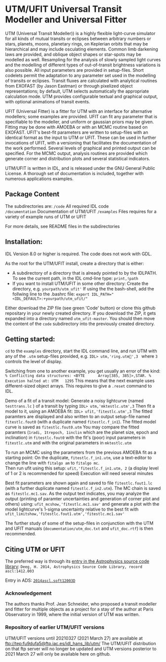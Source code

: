 # UTM/UFIT Universal Transit Modeller and Universal Fitter

UTM (Universal Transit Modeller)) is a highly flexible light-curve simulator for all kinds of mutual transits or eclipses between arbitrary numbers or stars, planets, moons, planetary rings, on Keplerian orbits that may be hierarchical and may include osculating elements. Common limb darkening laws are provided, and oblique object shapes or star-spots may be modelled as well. Resampling for the analysis of slowly sampled light curves and the modelling of different types of out-of-transit brightness variations is also possible. All input parameters are provided in setup-files. Short codelets permit the adaptation to any parameter set used in the modelling of transits or eclipses. Transit fluxes are calculated with analytical routines from EXOFAST (by Jason Eastman) or through pixelized object representations; by default, UTM selects automatically the appropriate calculation mode. UTM provides configurable textual and graphical output, with optional animations of transit events. 

UFIT (Universal Fitter) is a fitter for UTM with an interface for alternative modellers; some examples are provided. UFIT can fit any parameter that is specifiable to the modeller, and uniform or gaussian priors may be given. Fitting may be done with AMOEBA or with an MCMC routine based on EXOFAST. UFIT's best-fit parameters are written to setup-files with an identical format as the input to UTM or UFIT. These can be used in further invocations of UFIT, with a versioning that facilitates the documentation of the work performed. Several levels of graphical and printed output can be specified. For the MCMC output, analysis routines are provided which generate corner and distribution plots and several statistical indicators.

UTM/UFIT is written in IDL, and is released under the GNU General Public License. A thorough set of documentation is included, together with numerous applications examples. 

## Package Content
The subdirectories are: 
`/code`   All required IDL code  
`/documentation`      Documentation of UTM/UFIT 
`/examples`       Files requires for a variety of example runs of UTM or UFIT

For more details, see README files in the subdirectories


## Installation:
IDL Version 8.0 or higher is required. The code does not work with GDL.

As the root for the UTM/UFIT install, create a directory that is either:
- A subdirectory of a directory that is already pointed to by the IDLPATH. To see the current path, in the IDL cmd-line type: `print,!path`   
- If you want to install UTM/UFIT in some other directory:
    Create the directory, e.g. `yourpath/utm_ufit'`
    If using the the bash-shell, add the follwing line to the .bashrc file:
    ``export IDL_PATH="<IDL_DEFAULT>:+yourpath/utm_ufit/"``

Either download the ZIP file (see green 'Code' button) or clone this github repositary in your newly created directory. If you download the ZIP, it gets expanded into a directory named `utm_ufit-master`. You should then move the content of the `code` subdirectory into the previously created directory.

## Getting started:
`cd` to the `examples` directory, start the IDL command line, and run UTM with any of the `.utm` setup-files provided, e.g.
`IDL> utm,'ring.utm',3 `         where `3` controls the level of display.

Switching from one to another example, you get usually an error of the kind:
`% Conflicting data structures: <BYTE      Array[385, 385]>,STAR.
% Execution halted at: UTM   1295`
This means that the next example uses different-sized object arrays. This requires to give a `.reset` command to IDL.

Demo of a fit of a transit model:
Generate a noisy lightcurve (named `testtrans.lc` ) of a transit by typing
`IDL> utm,'mktestlc.utm',3`
Then fit a model to it, using an AMOEBA fit:
`IDL> ufit,'fitestlc.utm',3`
The fitted paramters are displayed and also written to an output setup-file named `fitestlc.fout0` (with a duplicate named `fitestlc.f_in1`). The fitted model curve is saved as `fitestlc.fout0.utm`
You may compare the fitted paramters (`1radi, 1trepoch, 1inclin` which are the planet size, epoch and inclination) in `fitestlc.fout0` with the fit's (poor) input parameters in `fitestlc.utm` and with the original parameters in `mktestlc.utm`

To run an MCMC using the parameters from the previous AMOEBA fit as a starting point:
On the duplicate, `fitestlc.f_in1.utm`, use a text-editor to change the line with `fitalgo am` to  `fitalgo mc`.  
Then run ufit using this setup:
`ufit,'fitestlc.f_in1.utm, 2`    (a display level of 1 or 2 is recommended for speed) Execution will need several minutes

Best fit parameters are shown again and saved to file `fitestlc.fout1.lc` (with a further duplicate named `fitestlc.f_in2.utm`). The MC chain is saved as `fitestlc.mc1.sav`.
As the output text indicates, you may analyze the output (printing of paramter uncertainties and generation of corner plot and others) using:
`ufit_mcshow,'fitestlc.mc1.sav'`
and generate a plot with the model lightcurve's 1-sigma uncertainty relative to the best fit with
`ufit_limitshow,'fitestlc.fout1.utm','fitestlc.mc1.sav'`

The further study of some of the setup-files in conjunction with the UTM and UFIT manuals (`documentation/utm_doc.txt` and `ufit_doc.rtf`) is then recommended.

## Citing UTM or UFIT
The preferred way is through its [entry in the Astrophysics source code library](https://ascl.net/1412.003):
 `Deeg, H. 2014, Astrophysics Source Code Library, record ascl:1412.003`
  
Entry in ADS: [ `2014ascl.soft12003D` ](https://ui.adsabs.harvard.edu/abs/2014ascl.soft12003D) 

### Acknowledgement
The authors thanks Prof. Jean Schneider, who proposed a transit modeller and fitter for multiple objects as a project for a stay of the author at Paris Observatory in 1999, where the initial version of UTM was written.  

### Repository of earlier UTM/UFIT versions
UTM/UFIT versions until 20210327 (2021 March 27) are available at
[ftp://tep:fu9dufa5@ftp.iac.es/idl_hans_lib/utm/](ftp://tep:fu9dufa5@ftp.iac.es/idl_hans_lib/utm/)
The UTM/UFIT distribution on that ftp server will no longer be updated and UTM versions posterior to 2021 March 27 will only be available here on github.




